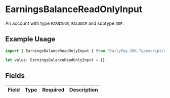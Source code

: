 # EarningsBalanceReadOnlyInput

An account with type `EARNINGS_BALANCE` and subtype `ODP`.

## Example Usage

```typescript
import { EarningsBalanceReadOnlyInput } from "DailyPay.SDK.Typescript/models";

let value: EarningsBalanceReadOnlyInput = {};
```

## Fields

| Field       | Type        | Required    | Description |
| ----------- | ----------- | ----------- | ----------- |